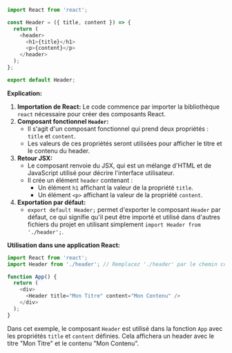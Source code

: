 ```javascript
import React from 'react';

const Header = ({ title, content }) => {
  return (
    <header>
      <h1>{title}</h1>
      <p>{content}</p>
    </header>
  );
};

export default Header;
```

**Explication:**

1. **Importation de React:** Le code commence par importer la bibliothèque `react` nécessaire pour créer des composants React.
2. **Composant fonctionnel `Header`:**
   - Il s'agit d'un composant fonctionnel qui prend deux propriétés : `title` et `content`.
   - Les valeurs de ces propriétés seront utilisées pour afficher le titre et le contenu du header.
3. **Retour JSX:**
   - Le composant renvoie du JSX, qui est un mélange d'HTML et de JavaScript utilisé pour décrire l'interface utilisateur.
   - Il crée un élément `header` contenant :
     - Un élément `h1` affichant la valeur de la propriété `title`.
     - Un élément `<p>` affichant la valeur de la propriété `content`.
4. **Exportation par défaut:**
   - `export default Header;` permet d'exporter le composant `Header` par défaut, ce qui signifie qu'il peut être importé et utilisé dans d'autres fichiers du projet en utilisant simplement `import Header from './header';`.

**Utilisation dans une application React:**

```javascript
import React from 'react';
import Header from './header'; // Remplacez './header' par le chemin correct vers votre fichier

function App() {
  return (
    <div>
      <Header title="Mon Titre" content="Mon Contenu" />
    </div>
  );
}
```

Dans cet exemple, le composant `Header` est utilisé dans la fonction `App` avec les propriétés `title` et `content` définies. Cela affichera un header avec le titre "Mon Titre" et le contenu "Mon Contenu".


